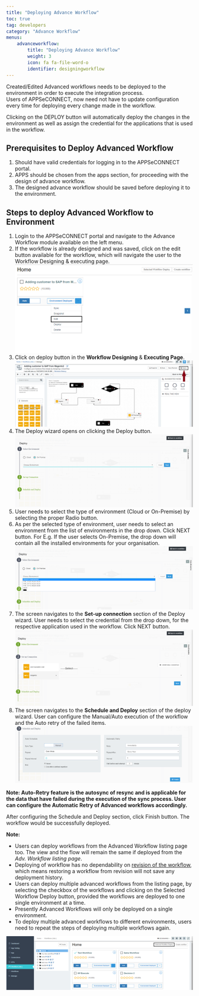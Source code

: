 ```yaml
---
title: "Deploying Advance Workflow"
toc: true
tag: developers
category: "Advance Workflow"
menus: 
    advanceworkflow:
        title: "Deploying Advance Workflow"
        weight: 3
        icon: fa fa-file-word-o
        identifier: designingworkflow
---
```


Created/Edited Advanced workflows needs to be deployed to the environment in order to execute the integration process.  
Users of APPSeCONNECT, now need not have to update configuration every time for deploying every change made in the workflow.

Clicking on the DEPLOY button will automatically deploy the changes in the environment as well as assign the credential for 
the applications that is used in the workflow.

## Prerequisites to Deploy Advanced Workflow

1.	Should have valid credentials for logging in to the APPSeCONNECT portal.
2.	APPS should be chosen from the apps section, for proceeding with the design of advance workflow.
3.	The designed advance workflow should be saved before deploying it to the environment.

## Steps to deploy Advanced Workflow to Environment

1.	Login to the APPSeCONNECT portal and navigate to the Advance Workflow module available on the left menu.
2.	If the workflow is already designed and was saved, click on the edit button available for the workflow, 
    which will navigate the user to the Workflow Designing & executing page.
![advance-workflow-deploy1](/staticfiles/advance-workflow/media/advance-workflow-deploy1.png)
3.	Click on deploy button in the **Workflow Designing** & **Executing Page**.
![advance-workflow-deploy2](/staticfiles/advance-workflow/media/advance-workflow-deploy2.png)
4.  The Deploy wizard opens on clicking the Deploy button.
![advance-workflow-deploy3](/staticfiles/advance-workflow/media/advance-workflow-deploy3.png)
5.  User needs to select the type of environment (Cloud or On-Premise) by selecting the proper Radio button.
6.	As per the selected type of environment, user needs to select an environment from the list of environments 
   in the drop down. Click NEXT button.
For E.g. If the user selects On-Premise, the drop down will contain all the installed environments for your organisation.
![advance-workflow-deploy4](/staticfiles/advance-workflow/media/advance-workflow-deploy4.png)
7.	The screen navigates to the **Set-up connection** section of the Deploy wizard. User needs to select the credential 
    from the drop down, for the respective application used in the workflow. Click NEXT button.
![advance-workflow-deploy5](/staticfiles/advance-workflow/media/advance-workflow-deploy5.png)
8.	The screen navigates to the **Schedule and Deploy** section of the deploy wizard. User can configure the Manual/Auto 
    execution of the workflow and the Auto retry of the failed items. 
![advance-workflow-deploy6](/staticfiles/advance-workflow/media/advance-workflow-deploy6.png)

**Note: Auto-Retry feature is the autosync of resync and is applicable for the data that have failed during the execution 
of the sync process. User can configure the Automatic Retry of Advanced workflows accordingly.**  

After configuring the Schedule and Deploy section, click Finish button. The workflow would be successfully deployed.

**Note:**

* Users can deploy workflows from the Advanced Workflow listing page too. The view and the flow will remain the same if deployed from the *Adv. Workflow listing page*.
* Deploying of workflow has no dependability on [revision of the workflow](), which means restoring a workflow from revision will not save any deployment history.
* Users can deploy multiple advanced workflows from the listing page, by selecting the checkbox of the workflows and clicking on the Selected Workflow Deploy button, provided the workflows are deployed to one single environment at a time.
* Presently Advanced Workflows will only be deployed on a single environment. 
* To deploy multiple advanced workflows to different environments, users need to repeat the steps of deploying multiple workflows again.

![advance-workflow-deploy7](/staticfiles/advance-workflow/media/advance-workflow-deploy7.png)

